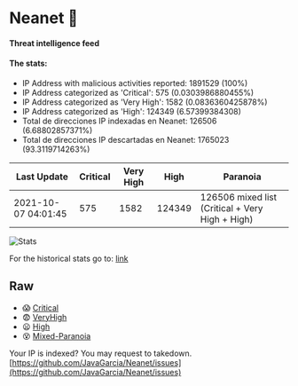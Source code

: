 # Neanet :hocho:
#### Threat intelligence feed
#### The stats:

- IP Address with malicious activities reported: 1891529 (100%)
- IP Address categorized as 'Critical':  575 (0.0303986880455%)
- IP Address categorized as 'Very High':  1582 (0.0836360425878%)
- IP Address categorized as 'High':  124349 (6.57399384308)
- Total de direcciones IP indexadas en Neanet:  126506 (6.68802857371%)
- Total de direcciones IP descartadas en Neanet:  1765023 (93.3119714263%)

| Last Update | Critical | Very High | High | Paranoia |
| --- | --- | --- | --- | --- |
| 2021-10-07 04:01:45 | 575 | 1582 | 124349 | 126506 mixed list (Critical + Very High + High)|

![Stats](https://docs.google.com/spreadsheets/d/e/2PACX-1vSnaNMIXVabIpDJjufMlzH7poXnshF3mgd8Is1g9ytUEzVsP5my4Trn8f-xkoLLQ38xpL3HtmUexLo6/pubchart?oid=501124687&format=image)

For the historical stats go to: [link](/stats.csv)
## Raw
- :scream: [Critical](https://raw.githubusercontent.com/JavaGarcia/Neanet/master/blacklists/neanet_critical.txt)
- :fearful: [VeryHigh](https://raw.githubusercontent.com/JavaGarcia/Neanet/master/blacklists/neanet_veryHigh.txtt)
- :frowning: [High](https://raw.githubusercontent.com/JavaGarcia/Neanet/master/blacklists/neanet_high.txt)
- :dizzy_face: [Mixed-Paranoia](https://raw.githubusercontent.com/JavaGarcia/Neanet/master/blacklists/neanet_all.txt)


Your IP is indexed? You may request to takedown. [https://github.com/JavaGarcia/Neanet/issues](https://github.com/JavaGarcia/Neanet/issues)



































































































































































































































































































































































































































































































































































































































































































































































































































































































































































































































































































































































































































































































































































































































































































































































































































































































































































































































































































































































































































































































































































































































































































































































































































































































































































































































































































































































































































































































































































































































































































































































































































































































































































































































































































































































































































































































































































































































































































































































































































































































































































































































































































































































































































































































































































































































































































































































































































































































































































































































































































































































































































































































































































































































































































































































































































































































































































































































































































































































































































































































































































































































































































































































































































































































































































































































































































































































































































































































































































































































































































































































































































































































































































































































































































































































































































































































































































































































































































































































































































































































































































































































































































































































































































































































































































































































































































































































































































































































































































































































































































































































































































































































































































































































































































